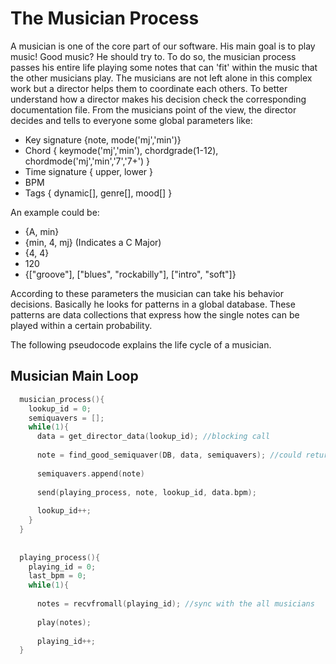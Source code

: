 The Musician Process
== 

A musician is one of the core part of our software. His main goal is to play music! Good music? He should try to.
To do so, the musician process passes his entire life playing some notes that can 'fit' within the music that the other musicians play. The musicians are not left alone in this complex work but a director helps them to coordinate each others. To better understand how a director makes his decision check the corresponding documentation file. 
From the musicians point of the view, the director decides and tells to everyone some global parameters like:
 * Key signature {note, mode('mj','min')}
 * Chord { keymode('mj','min'), chordgrade(1-12), chordmode('mj','min','7','7+') }
 * Time signature { upper, lower }
 * BPM
 * Tags { dynamic[], genre[], mood[] }
 
An example could be:
 * {A, min}
 * {min, 4, mj} (Indicates a C Major)
 * {4, 4}
 * 120
 * {["groove"], ["blues", "rockabilly"], ["intro", "soft"]}


According to these parameters the musician can take his behavior decisions. Basically he looks for patterns in a global database. These patterns are data collections that express how the single notes can be played within a certain probability.

The following pseudocode explains the life cycle of a musician.

## Musician Main Loop
```c
  musician_process(){
    lookup_id = 0;
    semiquavers = [];
    while(1){
      data = get_director_data(lookup_id); //blocking call
      
      note = find_good_semiquaver(DB, data, semiquavers); //could return NO_CHANGE constant
      
      semiquavers.append(note)
      
      send(playing_process, note, lookup_id, data.bpm);
      
      lookup_id++;
    }
  }
  
  
  playing_process(){
    playing_id = 0;
    last_bpm = 0;
    while(1){
      
      notes = recvfromall(playing_id); //sync with the all musicians
     
      play(notes);
      
      playing_id++;
  }
  
```

